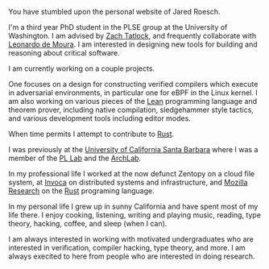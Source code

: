You have stumbled upon the personal website of Jared Roesch.

I'm a third year PhD student in the PLSE group at the University of Washington.
I am advised by [Zach Tatlock](https://homes.cs.washington.edu/~ztatlock/),
and frequently collaborate with [Leonardo de Moura](http://leodemoura.github.io/).
I am interested in designing new tools for building and reasoning about critical
software.

I am currently working on a couple projects.

One focuses on a design for constructing verified compilers which execute in adversarial
environments, in particular one for eBPF in the Linux kernel. I am also working on various
pieces of the [Lean](leanprover.github.io) programming language and theorem prover, including
native compilation, sledgehammer style tactics, and various development tools including
editor modes.

When time permits I attempt to contribute to [Rust](https://www.rust-lang.org/).

I was previously at the
[University of California Santa Barbara](https://www.cs.ucsb.edu/)
where I was a member of the
[PL Lab](https://www.cs.ucsb.edu/~benh/research/research.html)
and the [ArchLab](https://www.cs.ucsb.edu/~arch/).

In my professional life I worked at the now defunct Zentopy on a
cloud file system, at [Invoca](http://www.invoca.com/) on distributed systems
and infrastructure, and [Mozilla Research](https://www.mozilla.org/en-US/research/)
on the [Rust](https://www.rust-lang.org/) programing language.

In my personal life I grew up in sunny California and have spent most of my life
there. I enjoy cooking, listening, writing and playing music, reading,
type theory, hacking, coffee, and sleep (when I can).

I am always interested in working with motivated undergraduates who are
interested in verification, compiler hacking, type theory, and more.
I am always execited to here from people who are interested in
doing research.
